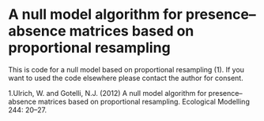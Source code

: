 # A null model algorithm for presence–absence matrices based on proportional resampling

This is code for a null model based on proportional resampling (1). If you want to used the code elsewhere please contact the author for consent.







1.Ulrich, W. and Gotelli, N.J. (2012) A null model algorithm for presence–absence matrices based on proportional resampling. Ecological Modelling 244: 20–27.